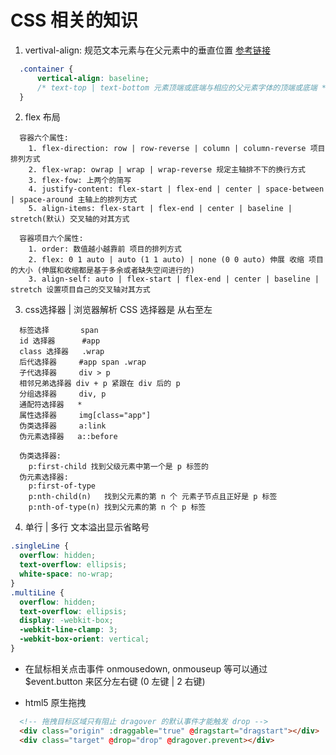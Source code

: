 # CSS 相关的知识

1. vertival-align: 规范文本元素与在父元素中的垂直位置 [参考链接](http://www.w3school.com.cn/css/pr_pos_vertical-align.asp)
```css
  .container {
      vertical-align: baseline;
      /* text-top | text-bottom 元素顶端或底端与相应的父元素字体的顶端或底端 */
  }
```

2. flex 布局

```
  容器六个属性:
    1. flex-direction: row | row-reverse | column | column-reverse 项目排列方式
    2. flex-wrap: owrap | wrap | wrap-reverse 规定主轴排不下的换行方式
    3. flex-fow: 上两个的简写
    4. justify-content: flex-start | flex-end | center | space-between | space-around 主轴上的排列方式
    5. align-items: flex-start | flex-end | center | baseline | stretch(默认) 交叉轴的对其方式
```

```
  容器项目六个属性:
    1. order: 数值越小越靠前 项目的排列方式
    2. flex: 0 1 auto | auto (1 1 auto) | none (0 0 auto) 伸展 收缩 项目的大小 (伸展和收缩都是基于多余或者缺失空间进行的)
    3. align-self: auto | flex-start | flex-end | center | baseline | stretch 设置项目自己的交叉轴对其方式
```

3. css选择器 | 浏览器解析 CSS 选择器是 从右至左

```
  标签选择       span
  id 选择器      #app
  class 选择器   .wrap
  后代选择器     #app span .wrap
  子代选择器     div > p
  相邻兄弟选择器 div + p 紧跟在 div 后的 p
  分组选择器     div, p
  通配符选择器   *
  属性选择器     img[class="app"]
  伪类选择器     a:link
  伪元素选择器   a::before
```

```
  伪类选择器:
    p:first-child 找到父级元素中第一个是 p 标签的
  伪元素选择器:
    p:first-of-type
    p:nth-child(n)   找到父元素的第 n 个 元素子节点且正好是 p 标签
    p:nth-of-type(n) 找到父元素的第 n 个 p 标签
```

4. 单行 | 多行 文本溢出显示省略号

```css
.singleLine {
  overflow: hidden;
  text-overflow: ellipsis;
  white-space: no-wrap;
}
.multiLine {
  overflow: hidden;
  text-overflow: ellipsis;
  display: -webkit-box;
  -webkit-line-clamp: 3;
  -webkit-box-orient: vertical;
}
```

* 在鼠标相关点击事件 onmousedown, onmouseup 等可以通过 $event.button 来区分左右键 (0 左键 | 2 右键)

* html5 原生拖拽

```html
  <!-- 拖拽目标区域只有阻止 dragover 的默认事件才能触发 drop -->
  <div class="origin" :draggable="true" @dragstart="dragstart"></div>
  <div class="target" @drop="drop" @dragover.prevent></div>
```
